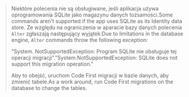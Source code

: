 > <span data-ttu-id="e945c-101">Niektóre polecenia nie są obsługiwane, jeśli aplikacja używa oprogramowania SQLite jako magazynu danych tożsamości.</span><span class="sxs-lookup"><span data-stu-id="e945c-101">Some commands aren't supported if the app uses SQLite as its Identity data store.</span></span> <span data-ttu-id="e945c-102">Ze względu na ograniczenia w aparacie bazy danych polecenia `Alter` zgłaszają następujący wyjątek:</span><span class="sxs-lookup"><span data-stu-id="e945c-102">Due to limitations in the database engine, `Alter` commands throw the following exception:</span></span>
>
> <span data-ttu-id="e945c-103">"System. NotSupportedException: Program SQLite nie obsługuje tej operacji migracji".</span><span class="sxs-lookup"><span data-stu-id="e945c-103">"System.NotSupportedException: SQLite does not support this migration operation."</span></span> 
>
> <span data-ttu-id="e945c-104">Aby to obejść, uruchom Code First migracji w bazie danych, aby zmienić tabele.</span><span class="sxs-lookup"><span data-stu-id="e945c-104">As a work around, run Code First migrations on the database to change the tables.</span></span>
